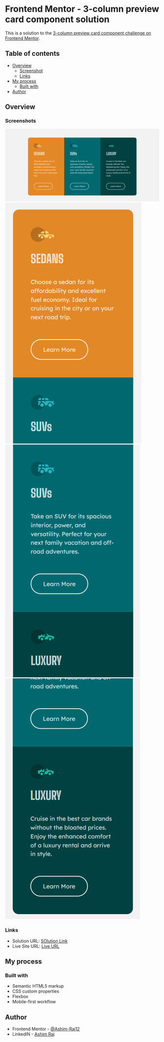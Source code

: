 # Frontend Mentor - 3-column preview card component solution

This is a solution to the [3-column preview card component challenge on Frontend Mentor](https://www.frontendmentor.io/challenges/3column-preview-card-component-pH92eAR2-).

## Table of contents

- [Overview](#overview)
  - [Screenshot](#screenshot)
  - [Links](#links)
- [My process](#my-process)
  - [Built with](#built-with)
- [Author](#author)

## Overview

### Screenshots

![](/Screenshots/Desktop-View.png)
![](/Screenshots/Mobile-View-1.png)
![](/Screenshots/Mobile-View-2.png)
![](/Screenshots/Mobile-View-3.png)



### Links

- Solution URL: [SOlution Link](https://www.frontendmentor.io/solutions/three-column-card-preview-using-flex-box-doxzk7njmX)
- Live Site URL: [Live URL](https://celadon-llama-b8b8ab.netlify.app/)

## My process

### Built with

- Semantic HTML5 markup
- CSS custom properties
- Flexbox
- Mobile-first workflow

## Author

- Frontend Mentor - [@Ashim-Raj12](https://www.frontendmentor.io/profile/Ashim-Raj12)
- LinkedIN - [Ashim Raj](www.linkedin.com/in/ashim-raj-26074334b)

